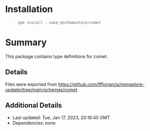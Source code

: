 # Installation
> `npm install --save @schemastore/comet`

# Summary
This package contains type definitions for comet.

## Details
Files were exported from https://github.com/ffflorian/schemastore-updater/tree/main/schemas/comet.

## Additional Details
* Last updated: Tue, Jan 17, 2023, 20:16:45 GMT
* Dependencies: none

